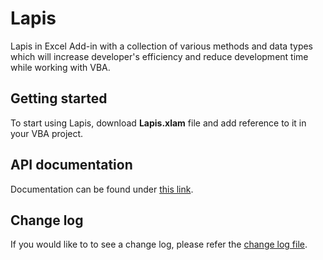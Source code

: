 # Lapis

Lapis in Excel Add-in with a collection of various methods and data types which will increase developer's efficiency and reduce development time while working with VBA.

## Getting started

To start using Lapis, download **Lapis.xlam** file and add reference to it in your VBA project.

## API documentation

Documentation can be found under [this link](./doc/index.md).

## Change log

If you would like to to see a change log, please refer the [change log file](./CHANGE_LOG.md).
